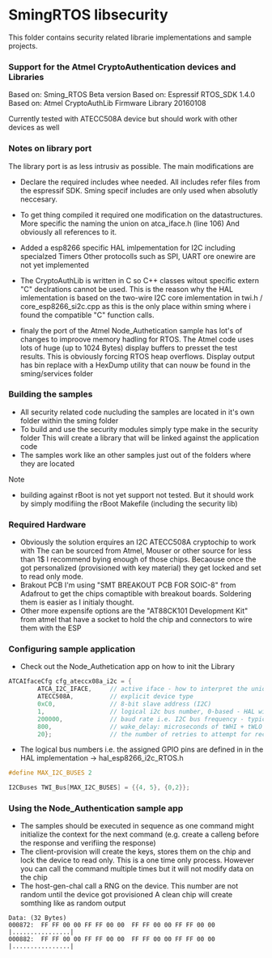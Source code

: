 # SmingRTOS libsecurity

This folder contains security related librarie implementations and sample projects.


### Support for the Atmel CryptoAuthentication devices and Libraries

Based on: Sming_RTOS Beta version
Based on: Espressif RTOS_SDK 1.4.0
Based on: Atmel CryptoAuthLib Firmware Library 20160108

Currently tested with ATECC508A device but should work with other devices as well

### Notes on library port

The library port is as less intrusiv as possible.
The main modifications are

-	Declare the required includes whee needed. 
	All includes refer files from the espressif SDK. Sming specif includes are only used when absolutly neccesary.
	
-	To get thing compiled it required one modification on the datastructures.
	More specific the naming the union on atca_iface.h (line 106)
	And obviously all references to it.

-	Added a esp8266 specific HAL imlpementation for I2C including specialzed Timers
	Other protocolls such as SPI, UART ore onewire are not yet implemented
	
-	The CryptoAuthLib is written in C so C++ classes witout specific extern "C" declrations cannot be used.
	This is the reason why the HAL imlementation is based on the two-wire I2C core imlementation in
	twi.h / core_esp8266_si2c.cpp as this is the only place within sming where i found the compatible "C" 
	function calls.
	
- 	finaly the port of the Atmel Node_Authetication sample has lot's of changes to improove memory hadling
	for RTOS. The Atmel code uses lots of huge (up to 1024 Bytes) display buffers to presset the test results.
	This is obviously forcing RTOS heap overflows. 
	Display output has bin replace with a HexDump utility that can nouw be found in the sming/services folder
	
### Building the samples

-	All security related code nucluding the samples are located in it's own folder within the sming folder
-	To build and use the security modules simply type make in the security folder
	This will create a library that will be linked against the application code
-	The samples work like an other samples just out of the folders where they are located

Note 

- 	building against rBoot is not yet support not tested. But it should work by simply modifiing the rBoot 
	Makefile (including the security lib)
	
### Required Hardware

-	Obviously the solution erquires an I2C ATECC508A cryptochip to work with
	The can be sourced from Atmel, Mouser or other source for less than 1$
	I recommend bying enough of those chips. Becaouse once the got personalized (provisioned with key
	material) they get locked and set to read only mode.
-	Brakout PCB
	I'm using "SMT BREAKOUT PCB FOR SOIC-8" from Adafrout to get the chips comaptible with breakout boards.
	Soldering them is easier as I initialy thought.
-	Other more expensife options are the "AT88CK101 Development Kit" from atmel that have a socket to hold the
	chip and connectors to wire them with the ESP 
	
### Configuring sample application

-	Check out the Node_Authetication app on how to init the Library

```cpp
ATCAIfaceCfg cfg_ateccx08a_i2c = {
		ATCA_I2C_IFACE, 	// active iface - how to interpret the union below
		ATECC508A, 			// explicit device type
		0xC0, 				// 8-bit slave address (I2C)
		1, 					// logical i2c bus number, 0-based - HAL will map this to a pin pair for SDA SCL
		200000, 			// baud rate i.e. I2C bus frequency - typically 400000
		800,				// wake_delay: microseconds of tWHI + tWLO which varies based on chip type
		20};				// the number of retries to attempt for receiving bytes
```		

-	The logical bus numbers i.e. the assigned GPIO pins are defined in in the HAL implementation -> hal_esp8266_i2c_RTOS.h

```cpp
#define MAX_I2C_BUSES 2

I2CBuses TWI_Bus[MAX_I2C_BUSES] = {{4, 5}, {0,2}};
```

### Using the Node_Authentication sample app

-	The samples should be executed in sequence as one command might initialize the context for the next command (e.g. create a calleng before the response and verifiing the response)
-	The client-provision will create the keys, stores them on the chip and lock the device to read only.
	This is a one time only process. However you can call the command multiple times but it will not modify
	data on the chip
-	The host-gen-chal call a RNG on the device. This number are not random until the device got provisioned
	A clean chip will create somthing like as random output
```
Data: (32 Bytes)
000872:  FF FF 00 00 FF FF 00 00  FF FF 00 00 FF FF 00 00   |................|
000882:  FF FF 00 00 FF FF 00 00  FF FF 00 00 FF FF 00 00   |................|
```





	
	

	
	
	
	
